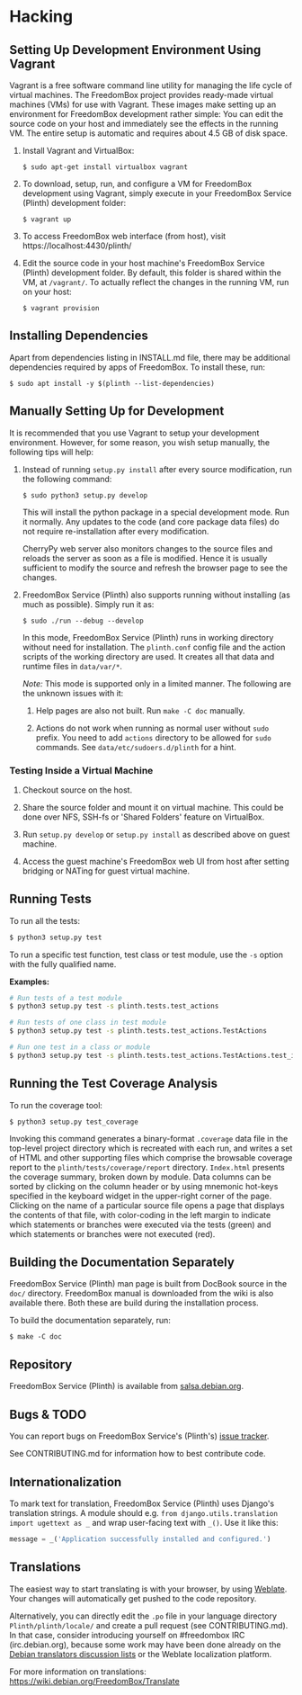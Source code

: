 # Hacking

## Setting Up Development Environment Using Vagrant

Vagrant is a free software command line utility for managing the life cycle of
virtual machines. The FreedomBox project provides ready-made virtual machines
(VMs) for use with Vagrant. These images make setting up an environment for
FreedomBox development rather simple: You can edit the source code on your host
and immediately see the effects in the running VM. The entire setup is automatic
and requires about 4.5 GB of disk space.

1. Install Vagrant and VirtualBox:

   ```
   $ sudo apt-get install virtualbox vagrant
   ```

2. To download, setup, run, and configure a VM for FreedomBox development using
   Vagrant, simply execute in your FreedomBox Service (Plinth) development
   folder:

   ```
   $ vagrant up
   ```

3. To access FreedomBox web interface (from host), visit
   https://localhost:4430/plinth/

4. Edit the source code in your host machine's FreedomBox Service (Plinth)
   development folder. By default, this folder is shared within the VM, at
   `/vagrant/`. To actually reflect the changes in the running VM, run on your
   host:

   ```
   $ vagrant provision
   ```

## Installing Dependencies

Apart from dependencies listing in INSTALL.md file, there may be additional
dependencies required by apps of FreedomBox. To install these, run:

```
$ sudo apt install -y $(plinth --list-dependencies)
```

## Manually Setting Up for Development

It is recommended that you use Vagrant to setup your development environment.
However, for some reason, you wish setup manually, the following tips will help:

1. Instead of running `setup.py install` after every source modification, run
   the following command:

   ```
   $ sudo python3 setup.py develop
   ```

   This will install the python package in a special development mode.  Run it
   normally.  Any updates to the code (and core package data files) do not
   require re-installation after every modification.

   CherryPy web server also monitors changes to the source files and reloads
   the server as soon as a file is modified.  Hence it is usually sufficient
   to modify the source and refresh the browser page to see the changes.

2. FreedomBox Service (Plinth) also supports running without installing (as much
   as possible). Simply run it as:

   ```
   $ sudo ./run --debug --develop
   ```

   In this mode, FreedomBox Service (Plinth) runs in working directory without
   need for installation. The `plinth.conf` config file and the action
   scripts of the working directory are used. It creates all that data and
   runtime files in `data/var/*`.

   *Note:* This mode is supported only in a limited manner.  The following are
   the unknown issues with it:

    1. Help pages are also not built. Run `make -C doc` manually.

    2. Actions do not work when running as normal user without `sudo` prefix.
       You need to add `actions` directory to be allowed for `sudo` commands.
       See `data/etc/sudoers.d/plinth` for a hint.

### Testing Inside a Virtual Machine

1. Checkout source on the host.

2. Share the source folder and mount it on virtual machine.  This could be done
   over NFS, SSH-fs or 'Shared Folders' feature on VirtualBox.

3. Run `setup.py develop` or `setup.py install` as described above on guest
   machine.

4. Access the guest machine's FreedomBox web UI from host after setting bridging
   or NATing for guest virtual machine.

## Running Tests

To run all the tests:

```bash
$ python3 setup.py test
```

To run a specific test function, test class or test module, use the `-s` option
with the fully qualified name.

**Examples:**

```bash
# Run tests of a test module
$ python3 setup.py test -s plinth.tests.test_actions

# Run tests of one class in test module
$ python3 setup.py test -s plinth.tests.test_actions.TestActions

# Run one test in a class or module
$ python3 setup.py test -s plinth.tests.test_actions.TestActions.test_is_package_manager_busy
```

## Running the Test Coverage Analysis

To run the coverage tool:

```
$ python3 setup.py test_coverage
```

Invoking this command generates a binary-format `.coverage` data file in
the top-level project directory which is recreated with each run, and
writes a set of HTML and other supporting files which comprise the
browsable coverage report to the `plinth/tests/coverage/report` directory.
`Index.html` presents the coverage summary, broken down by module.  Data
columns can be sorted by clicking on the column header or by using mnemonic
hot-keys specified in the keyboard widget in the upper-right corner of the
page.  Clicking on the name of a particular source file opens a page that
displays the contents of that file, with color-coding in the left margin to
indicate which statements or branches were executed via the tests (green)
and which statements or branches were not executed (red).

## Building the Documentation Separately

FreedomBox Service (Plinth) man page is built from DocBook source in the `doc/`
directory. FreedomBox manual is downloaded from the wiki is also available
there. Both these are build during the installation process.

To build the documentation separately, run:

```
$ make -C doc
```

## Repository

FreedomBox Service (Plinth) is available from
[salsa.debian.org](https://salsa.debian.org/freedombox-team/plinth).

## Bugs & TODO

You can report bugs on FreedomBox Service's (Plinth's) [issue
tracker](https://salsa.debian.org/freedombox-team/plinth/issues).

See CONTRIBUTING.md for information how to best contribute code.

## Internationalization

To mark text for translation, FreedomBox Service (Plinth) uses Django's
translation strings. A module should e.g. `from django.utils.translation import
ugettext as _` and wrap user-facing text with `_()`. Use it like this:

```python
message = _('Application successfully installed and configured.')
```

## Translations

The easiest way to start translating is with your browser, by using
[Weblate](https://hosted.weblate.org/projects/freedombox/plinth/).
Your changes will automatically get pushed to the code repository.

Alternatively, you can directly edit the `.po` file in your language directory
`Plinth/plinth/locale/` and create a pull request (see CONTRIBUTING.md).
In that case, consider introducing yourself on #freedombox IRC (irc.debian.org),
because some work may have been done already on the [Debian translators
discussion lists](https://www.debian.org/MailingLists/subscribe)
or the Weblate localization platform.

For more information on translations: https://wiki.debian.org/FreedomBox/Translate
